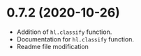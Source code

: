 # 0.7.2 (2020-10-26)

 - Addition of `hl.classify` function.
 - Documentation for `hl.classify` function.
 - Readme file modification
